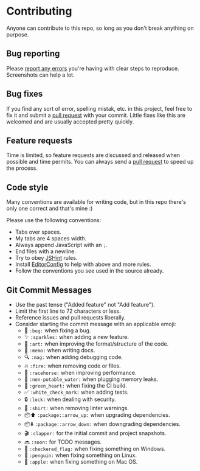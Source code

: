 # Contributing
Anyone can contribute to this repo, so long as you don't break anything on purpose.


## Bug reporting
Please [report any errors](https://github.com/jerone/PackageSize/issues/new) you're having with clear steps to reproduce.
Screenshots can help a lot.


## Bug fixes
If you find any sort of error, spelling mistak, etc. in this project, feel free to fix it and submit a [pull request](https://github.com/jerone/PackageSize/pulls) with your commit. Little fixes like this are welcomed and are usually accepted pretty quickly.


## Feature requests
Time is limited, so feature requests are discussed and released when possible and time permits. You can always send a [pull request](https://github.com/jerone/PackageSize/pulls) to speed up the process.


## Code style
Many conventions are available for writing code, but in this repo there's only one correct and that's mine :)

Please use the following conventions:

* Tabs over spaces.
* My tabs are 4 spaces width.
* Always append JavaScript with an `;`.
* End files with a newline.
* Try to obey [JSHint](http://jshint.com) rules.
* Install [EditorConfig](http://editorconfig.org) to help with above and more rules.
* Follow the conventions you see used in the source already.


## Git Commit Messages

* Use the past tense ("Added feature" not "Add feature").
* Limit the first line to 72 characters or less.
* Reference issues and pull requests liberally.
* Consider starting the commit message with an applicable emoji:
    * :bug: `:bug:` when fixing a bug.
    * :sparkles: `:sparkles:` when adding a new feature.
    * :art: `:art:` when improving the format/structure of the code.
    * :memo: `:memo:` when writing docs.
    * :mag: `:mag:` when adding debugging code.
    * :fire: `:fire:` when removing code or files.
    * :racehorse: `:racehorse:` when improving performance.
    * :non-potable_water: `:non-potable_water:` when plugging memory leaks.
    * :green_heart: `:green_heart:` when fixing the CI build.
    * :white_check_mark: `:white_check_mark:` when adding tests.
    * :lock: `:lock:` when dealing with security.
    * :shirt: `:shirt:` when removing linter warnings.
    * :package::arrow_up: `:package::arrow_up:` when upgrading dependencies.
    * :package::arrow_down: `:package::arrow_down:` when downgrading dependencies.
    * :clapper: `:clapper:` for the initial commit and project snapshots.
    * :soon: `:soon:` for TODO messages.
    * :checkered_flag: `:checkered_flag:` when fixing something on Windows.
    * :penguin: `:penguin:` when fixing something on Linux.
    * :apple: `:apple:` when fixing something on Mac OS.
